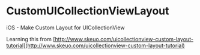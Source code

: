 # CustomUICollectionViewLayout
iOS - Make Custom Layout for UICollectionView

Learning this from [http://www.skeuo.com/uicollectionview-custom-layout-tutorial](http://www.skeuo.com/uicollectionview-custom-layout-tutorial)
